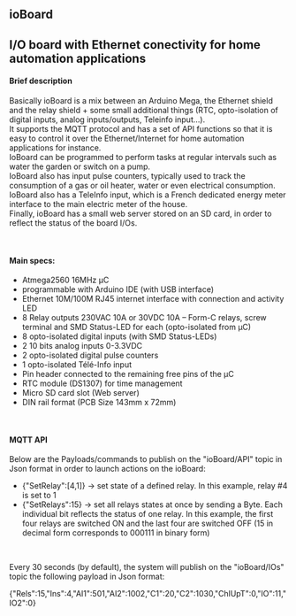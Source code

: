 <h2>ioBoard</h2>
<h2>I/O board with Ethernet conectivity for home automation applications</h2>

<h4>Brief description</h4>
<p>Basically ioBoard is a mix between an Arduino Mega, the Ethernet shield and the relay shield + some small additional things (RTC, opto-isolation of digital inputs, analog inputs/outputs, Teleinfo input…).<br />
It supports the MQTT protocol and has a set of API functions so that it is easy to control it over the Ethernet/Internet for home automation applications for instance.<br />
IoBoard can be programmed to perform tasks at regular intervals such as water the garden or switch on a pump. <br />
IoBoard also has input pulse counters, typically used to track the consumption of a gas or oil heater, water or even electrical consumption.<br />
IoBoard also has a TeleInfo input, which is a French dedicated energy meter interface to the main electric meter of the house.<br />
Finally, ioBoard has a small web server stored on an SD card, in order to reflect the status of the board I/Os.</p> <br />

<h4>Main specs:</h4>
<p>
<ul>
<li>Atmega2560 16MHz µC</li>
<li>programmable with Arduino IDE (with USB interface)</li>
<li>Ethernet 10M/100M RJ45 internet interface with connection and activity LED </li>
<li>8 Relay outputs 230VAC 10A or 30VDC 10A – Form-C relays, screw terminal and SMD Status-LED for each (opto-isolated from µC)</li>
<li>8 opto-isolated digital inputs (with SMD Status-LEDs)</li> 
<li>2 10 bits analog inputs 0-3.3VDC</li>
<li>2 opto-isolated digital pulse counters</li> 
<li>1 opto-isolated Télé-Info input</li>
<li>Pin header connected to the remaining free pins of the µC</li> 
<li>RTC module (DS1307) for time management</li> 
<li>Micro SD card slot (Web server) </li>
<li>DIN rail format (PCB Size 143mm x 72mm)</li>
</ul>
</p><br />

<h4>MQTT API</h4>
<p>
Below are the Payloads/commands to publish on the "ioBoard/API" topic in Json format in order to launch actions on the ioBoard:<br />
<ul>
<li>{"SetRelay":[4,1]}       -> set state of a defined relay. In this example, relay #4 is set to 1</li> 
<li>{"SetRelays":15}         -> set all relays states at once by sending a Byte. Each individual bit reflects the status of one relay. In this example, the first four relays are switched ON and the last four are switched OFF (15 in decimal form corresponds to 000111 in binary form)</li> 
</ul>
</p><br />

Every 30 seconds (by default), the system will publish on the "ioBoard/IOs" topic the following payload in Json format:<br />

{"Rels":15,"Ins":4,"AI1":501,"AI2":1002,"C1":20,"C2":1030,"ChlUpT":0,"IO":11,"IO2":0}
